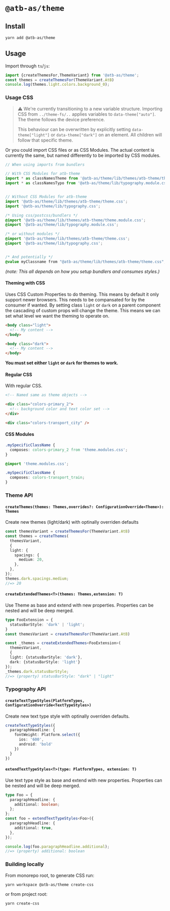# `@atb-as/theme`

## Install

```sh
yarn add @atb-as/theme
```


## Usage

Import through `ts`/`js`:


```ts
import {createThemesFor,ThemeVariant} from '@atb-as/theme';
const themes = createThemesFor(ThemeVariant.AtB)
console.log(themes.light.colors.background_0);
```


### Usage CSS

> ⚠️ We're currently transitioning to a new variable structure.
> Importing CSS from `../theme-fs/..` applies variables to `data-theme["auto"]`.
> The theme follows the device preference.
>
> This behaviour can be overwritten by explicitly setting `data-theme["light"]` or `data-theme["dark"]`
> on an element. All children will follow that specific theme.

Or you could import CSS files or as CSS Modules. The actual content is currently the same, but named differently to be imported by CSS modules.


```ts
// When using imports from bundlers

// With CSS Modules for atb-theme
import * as classNamesTheme from '@atb-as/theme/lib/themes/atb-theme/theme.module.css';
import * as classNamesTypo from '@atb-as/theme/lib/typography.module.css';


// Without CSS Modules for atb-theme
import '@atb-as/theme/lib/themes/atb-theme/theme.css';
import '@atb-as/theme/lib/typography.css';
```

```css
/* Using css/postcss/bundlers */
@import '@atb-as/theme/lib/themes/atb-theme/theme.module.css';
@import '@atb-as/theme/lib/typography.module.css';

/* or without modules */
@import '@atb-as/theme/lib/themes/atb-theme/theme.css';
@import '@atb-as/theme/lib/typography.css';


/* And potentially */
@value myClassname from "@atb-as/theme/lib/themes/atb-theme/theme.css";
```

_(note: This all depends on how you setup bundlers and consumes styles.)_


#### Theming with CSS

Uses CSS Custom Properties to do theming. This means by default it only support newer browsers. This needs to be compansated for by the consumer if wanted.
By setting class `light` or `dark` on a parent component the cascading of custom props will change the theme. This means we can set what level we want the theming to operate on.

```html
<body class="light">
  <!-- My content -->
</body>

<body class="dark">
  <!-- My content -->
</body>
```

**You must set either `light` or `dark` for themes to work.**

#### Regular CSS

With regular CSS.

```html
<!-- Named same as theme objects -->

<div class="colors-primary_2">
  <!-- background color and text color set -->
</div>

<div class="colors-transport_city" />
```

#### CSS Modules

```css
.mySpecificClassName {
  composes: colors-primary_2 from 'theme.modules.css';
}
```

```css
@import 'theme.modules.css';

.mySpecificClassName {
  composes: colors-transport_train;
}
```

### Theme API

#### `createThemes(themes: Themes,overrides?: ConfigurationOverride<Theme>): Themes`

Create new themes (light/dark) with optinally overriden defaults

```ts
const themesVariant = createThemesFor(ThemeVariant.AtB)
const themes = createThemes(
  themesVariant,
  {
  light: {
    spacings: {
      medium: 20,
    },
  },
});
themes.dark.spacings.medium;
//=> 20
```


#### `createExtendedThemes<T>(themes: Themes,extension: T)`

Use Theme as base and extend with new properties. Properties can be nested and will be deep merged.

```ts
type FooExtension = {
  statusBarStyle: 'dark' | 'light';
}
const themesVariant = createThemesFor(ThemeVariant.AtB)

const _themes = createExtendedThemes<FooExtension>(
  themesVariant,
  {
  light: {statusBarStyle: 'dark'},
  dark: {statusBarStyle: 'light'}
});
_themes.dark.statusBarStyle;
//=> (property) statusBarStyle: "dark" | "light"
```

### Typography API

#### `createTextTypeStyles(PlatformTypes, ConfigurationOverride<TextTypeStyles>)`

Create new text type style with optinally overriden defaults.

```ts
createTextTypeStyles({
  paragraphHeadline: {
    fontWeight: Platform.select({
      ios: '600',
      android: 'bold'
    })
  }
})
```

#### `extendTextTypeStyles<T>(type: PlatformTypes, extension: T)`

Use text type style as base and extend with new properties. Properties can be nested and will be deep merged.

```ts
type Foo = {
  paragraphHeadline: {
    additional: boolean;
  };
};
const foo = extendTextTypeStyles<Foo>({
  paragraphHeadline: {
    additional: true,
  },
});

console.log(foo.paragraphHeadline.additional);
//=> (property) additional: boolean
```




### Building locally

From monorepo root, to generate CSS run:

```
yarn workspace @atb-as/theme create-css
```

or from project root:

```
yarn create-css
```